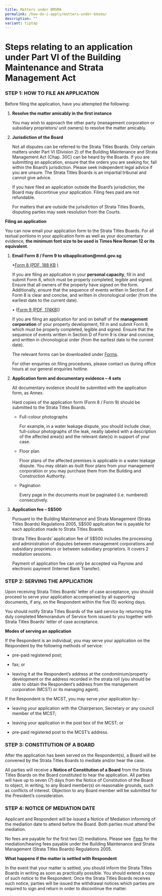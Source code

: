 ```yaml
---
title: Matters under BMSMA
permalink: /how-do-i-apply/matters-under-bmsma/
description: ""
variant: tiptap
---
```

<h1>Steps relating to an application under Part VI of the Building Maintenance and Strata Management Act</h1>
<h3>STEP 1: HOW TO FILE AN APPLICATION</h3>
<p>Before filing the application, have you attempted the following:</p>
<ol>
<li>
<p><strong>Resolve the matter amicably in the first instance</strong>
</p>
<p>You may wish to approach the other party (management corporation or subsidiary
proprietors/ unit owners) to resolve the matter amicably.</p>
</li>
<li>
<p><strong>Jurisdiction of the Board</strong>
</p>
<p>Not all disputes can be referred to the Strata Titles Boards. Only certain
matters under Part VI (Division 2) of the Building Maintenance and Strata
Management Act (Chap. 30C) can be heard by the Boards. If you are submitting
an application, ensure that the orders you are seeking for, fall within
the Board’s jurisdiction. Please seek independent legal advice if you are
unsure. The Strata Titles Boards is an impartial tribunal and cannot give
advice.</p>
<p>If you have filed an application outside the Board’s jurisdiction, the
Board may discontinue your application. Filing fees paid are not refundable.</p>
<p>For matters that are outside the jurisdiction of Strata Titles Boards,
disputing parties may seek resolution from the Courts.</p>
</li>
</ol>
<p><strong>Filing an application</strong>
</p>
<p>You can now email your application form to the Strata Titles Boards. For
all textual portions in your application form as well as your documentary
evidence,&nbsp;<strong>the minimum font size to be used is Times New Roman 12 or its equivalent</strong>.</p>
<ol>
<li>
<p><strong>Email Form 8 / Form 9 to stbapplication@mnd.gov.sg</strong>
</p>
<p>•<a href="/files/Forms/form_8_09092024.pdf" rel="noopener noreferrer nofollow" target="_blank">Form 8 (PDF, 188 KB</a>
<a href="/files/Forms/form-8-04102023.pdf" rel="noopener noreferrer nofollow" target="_blank">)</a>
</p>
<p>If you are filing an application in your&nbsp;<strong>personal capacity</strong>,
fill in and submit Form 8, which must be properly completed, legible and
signed. Ensure that all owners of the property have signed on the form.
Additionally, ensure that the sequence of events written in Section E of
Form 8 is clear and concise, and written in chronological order (from the
earliest date to the current date).</p>
<p>•&nbsp;(<a href="/files/Forms/form-9-05042021.pdf" rel="noopener noreferrer nofollow" target="_blank">Form 9 (PDF, 174KB)</a>)</p>
<p>If you are filing an application for and on behalf of the&nbsp;<strong>management corporation</strong>&nbsp;of
your property development, fill in and submit Form 9, which must be properly
completed, legible and signed. Ensure that the sequence of events written
in Section D of Form 9 is clear and concise, and written in chronological
order (from the earliest date to the current date).</p>
<p>The relevant forms can be downloaded under&nbsp;<a href="/resources/forms/" rel="noopener noreferrer nofollow" target="_blank">Forms</a>.</p>
<p>For other enquiries on filing procedures, please contact us during office
hours at our general enquiries hotline.</p>
</li>
<li>
<p><strong>Application form and documentary evidence – 4 sets</strong>
</p>
<p>All documentary evidence should be submitted with the application form,
as Annex.</p>
<p>Hard copies of the application form (Form 8 / Form 9) should be submitted
to the Strata Titles Boards.</p>
<ul>
<li>
<p>Full-colour photographs</p>
<p>For example, in a water leakage dispute, you should include clear, full-colour
photographs of the leak, neatly labeled with a description of the affected
area(s) and the relevant date(s) in support of your case.</p>
</li>
<li>
<p>Floor plan</p>
<p>Floor plans of the affected premises is applicable in a water leakage
dispute. You may obtain as-built floor plans from your management corporation
or you may purchase them from the Building and Construction Authority.</p>
</li>
<li>
<p>Pagination</p>
<p>Every page in the documents must be paginated (i.e. numbered) consecutively.</p>
</li>
</ul>
</li>
<li>
<p><strong>Application fee – S$500</strong>
</p>
<p>Pursuant to the Building Maintenance and Strata Management (Strata Titles
Boards) Regulations 2005, S$500 application fee is payable for each application
made to Strata Titles Boards.</p>
<p>Strata Titles Boards’ application fee of S$500 includes the processing
and administration of disputes between management corporations and subsidiary
proprietors or between subsidiary proprietors. It covers 2 mediation sessions.</p>
<p>Payment of application fee can only be accepted via Paynow and electronic
payment (Internet Bank Transfer).</p>
</li>
</ol>
<h3>STEP 2: SERVING THE APPLICATION</h3>
<p>Upon receiving Strata Titles Boards’ letter of case acceptance, you should
proceed to serve your application accompanied by all supporting documents,
if any, on the Respondent within the five (5) working days.</p>
<p>You should notify Strata Titles Boards of the said service by returning
the duly completed Memorandum of Service form issued to you together with
Strata Titles Boards’ letter of case acceptance.</p>
<p><strong>Modes of serving an application</strong>
</p>
<p>If the Respondent is an individual, you may serve your application on
the Respondent by the following methods of service:</p>
<ul data-tight="true" class="tight">
<li>
<p>pre-paid registered post;</p>
</li>
<li>
<p>fax; or</p>
</li>
<li>
<p>leaving it at the Respondent’s address at the condominium/property development
or the address recorded in the strata roll (you should be able to obtain
the Respondent’s address from the management corporation (MCST) or its
managing agent).</p>
</li>
</ul>
<p>If the Respondent is the MCST, you may serve your application by:-</p>
<ul data-tight="true" class="tight">
<li>
<p>leaving your application with the Chairperson, Secretary or any council
member of the MCST;</p>
</li>
<li>
<p>leaving your application in the post box of the MCST; or</p>
</li>
<li>
<p>pre-paid registered post to the MCST’s address.</p>
</li>
</ul>
<h3>STEP 3: CONSTITUTION OF A BOARD</h3>
<p>After the application has been served on the Respondent(s), a Board will
be convened by the Strata Titles Boards to mediate and/or hear the case.</p>
<p>All parties will receive a&nbsp;<strong>Notice of Constitution of a Board</strong>&nbsp;from
the Strata Titles Boards on the Board constituted to hear the application.
All parties will have up to seven (7) days from the Notice of Constitution
of the Board to object, in writing, to any Board member(s) on reasonable
grounds, such as conflicts of interest. Objection to any Board member will
be submitted for the President’s consideration.</p>
<h3>STEP 4: NOTICE OF MEDIATION DATE</h3>
<p>Applicant and Respondent will be issued a Notice of Mediation informing
of the mediation date to attend before the Board. Both parties must attend
the mediation.</p>
<p>No fees are payable for the first two (2) mediations. Please see&nbsp;
<a href="/resources/fees/bmsma/" rel="noopener noreferrer nofollow" target="_blank">Fees</a>&nbsp;for the mediation/hearing fees payable under the Building
Maintenance and Strata Management (Strata Titles Boards) Regulations 2005.</p>
<p><strong>What happens if the matter is settled with Respondent</strong>
</p>
<p>In the event that your matter is settled, you should inform the Strata
Titles Boards in writing as soon as practically possible. You should extend
a copy of such notice to the Respondent. Once the Strata Titles Boards
receives such notice, parties will be issued the withdrawal notices which
parties are required to sign and return in order to discontinue the matter.</p>